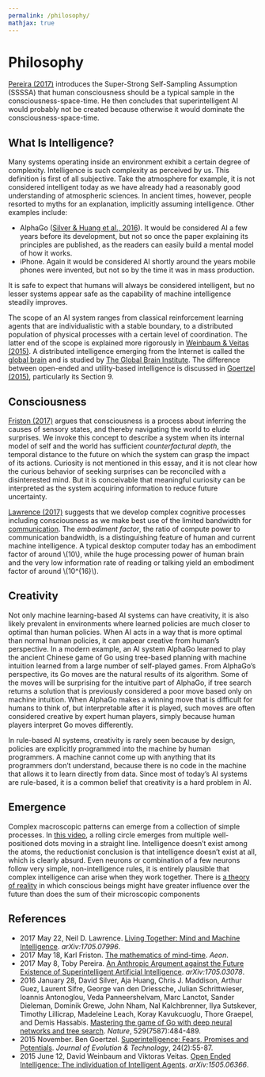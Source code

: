 ```yaml
---
permalink: /philosophy/
mathjax: true
---
```

# Philosophy

[Pereira (2017)](https://arxiv.org/abs/1705.03078) introduces the Super-Strong Self-Sampling Assumption (SSSSA) that human consciousness should be a typical sample in the consciousness-space-time. He then concludes that superintelligent AI would probably not be created because otherwise it would dominate the consciousness-space-time.

## What Is Intelligence?

Many systems operating inside an environment exhibit a certain degree of complexity. Intelligence is such complexity as perceived by us. This definition is first of all subjective. Take the atmosphere for example, it is not considered intelligent today as we have already had a reasonably good understanding of atmospheric sciences. In ancient times, however, people resorted to myths for an explanation, implicitly assuming intelligence. Other examples include:

* AlphaGo ([Silver & Huang et al., 2016](http://www.nature.com/nature/journal/v529/n7587/full/nature16961.html)). It would be considered AI a few years before its development, but not so once the paper explaining its principles are published, as the readers can easily build a mental model of how it works.
* iPhone. Again it would be considered AI shortly around the years mobile phones were invented, but not so by the time it was in mass production.

It is safe to expect that humans will always be considered intelligent, but no lesser systems appear safe as the capability of machine intelligence steadily improves.

The scope of an AI system ranges from classical reinforcement learning agents that are individualistic with a stable boundary, to a distributed population of physical processes with a certain level of coordination. The latter end of the scope is explained more rigorously in [Weinbaum & Veitas (2015)](https://arxiv.org/abs/1505.06366). A distributed intelligence emerging from the Internet is called the [global brain](https://en.wikipedia.org/wiki/Global_brain) and is studied by [The Global Brain Institute](http://globalbraininstitute.org). The difference between open-ended and utility-based intelligence is discussed in [Goertzel (2015)](http://jetpress.org/v25.2/goertzel.htm), particularly its Section 9.

## Consciousness

[Friston (2017)](https://aeon.co/essays/consciousness-is-not-a-thing-but-a-process-of-inference) argues that consciousness is a process about inferring the causes of sensory states, and thereby navigating the world to elude surprises. We invoke this concept to describe a system when its internal model of self and the world has sufficient *counterfactural depth*, the temporal distance to the future on which the system can grasp the impact of its actions. Curiosity is not mentioned in this essay, and it is not clear how the curious behavior of seeking surprises can be reconciled with a disinterested mind. But it is conceivable that meaningful curiosity can be interpreted as the system acquiring information to reduce future uncertainty.

[Lawrence (2017)](https://arxiv.org/abs/1705.07996) suggests that we develop complex cognitive processes including consciousness as we make best use of the limited bandwidth for [communication](http://realai.org/multi-agent-learning/#communication). The *embodiment factor*, the ratio of compute power to communication bandwidth, is a distinguishing feature of human and current machine intelligence. A typical desktop computer today has an embodiment factor of around \\(10\\), while the huge processing power of human brain and the very low information rate of reading or talking yield an embodiment factor of around \\(10^{16}\\).

## Creativity

Not only machine learning-based AI systems can have creativity, it is also likely prevalent in environments where learned policies are much closer to optimal than human policies. When AI acts in a way that is more optimal than normal human policies, it can appear creative from human’s perspective. In a modern example, an AI system AlphaGo learned to play the ancient Chinese game of Go using tree-based planning with machine intuition learned from a large number of self-played games. From AlphaGo’s perspective, its Go moves are the natural results of its algorithm. Some of the moves will be surprising for the intuitive part of AlphaGo, if tree search returns a solution that is previously considered a poor move based only on machine intuition. When AlphaGo makes a winning move that is difficult for humans to think of, but interpretable after it is played, such moves are often considered creative by expert human players, simply because human players interpret Go moves differently.

In rule-based AI systems, creativity is rarely seen because by design, policies are explicitly programmed into the machine by human programmers. A machine cannot come up with anything that its programmers don’t understand, because there is no code in the machine that allows it to learn directly from data. Since most of today’s AI systems are rule-based, it is a common belief that creativity is a hard problem in AI.

## Emergence

Complex macroscopic patterns can emerge from a collection of simple processes. In [this video](https://www.youtube.com/watch?v=pNe6fsaCVtI), a rolling circle emerges from multiple well-positioned dots moving in a straight line. Intelligence doesn’t exist among the atoms, the reductionist conclusion is that intelligence doesn’t exist at all, which is clearly absurd. Even neurons or combination of a few neurons follow very simple, non-intelligence rules, it is entirely plausible that complex intelligence can arise when they work together. There is [a theory of reality](https://www.quantamagazine.org/a-theory-of-reality-as-more-than-the-sum-of-its-parts-20170601/) in which conscious beings might have greater influence over the future than does the sum of their microscopic components

## References

* 2017 May 22, Neil D. Lawrence. [Living Together: Mind and Machine Intelligence](https://arxiv.org/abs/1705.07996). *arXiv:1705.07996*.
* 2017 May 18, Karl Friston. [The mathematics of mind-time](https://aeon.co/essays/consciousness-is-not-a-thing-but-a-process-of-inference). *Aeon*.
* 2017 May 8, Toby Pereira. [An Anthropic Argument against the Future Existence of Superintelligent Artificial Intelligence](https://arxiv.org/abs/1705.03078). *arXiv:1705.03078*.
* 2016 January 28, David Silver, Aja Huang, Chris J. Maddison, Arthur Guez, Laurent Sifre, George van den Driessche, Julian Schrittwieser, Ioannis Antonoglou, Veda Panneershelvam, Marc Lanctot, Sander Dieleman, Dominik Grewe, John Nham, Nal Kalchbrenner, Ilya Sutskever, Timothy Lillicrap, Madeleine Leach, Koray Kavukcuoglu, Thore Graepel, and Demis Hassabis. [Mastering the game of Go with deep neural networks and tree search](http://www.nature.com/nature/journal/v529/n7587/full/nature16961.html). *Nature*, 529(7587):484-489.
* 2015 November. Ben Goertzel. [Superintelligence: Fears, Promises and Potentials](http://jetpress.org/v25.2/goertzel.htm). *Journal of Evolution & Technology*, 24(2):55-87.
* 2015 June 12, David Weinbaum and Viktoras Veitas. [Open Ended Intelligence: The individuation of Intelligent Agents](https://arxiv.org/abs/1505.06366). *arXiv:1505.06366*.
